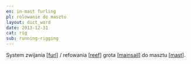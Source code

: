 ```yaml
---
en: in-mast furling
pl: rolowanie do masztu
layout: dict_word
date: 2013-12-31
cat: rig
sub: running-rigging
---
```


System zwijania [[furl](/dict/furl.html)] / refowania [[reef](/dict/reef.html)] 
grota [[mainsail](/dict/mainsail.html)] do masztu [[mast](/dict/mast.html)].
